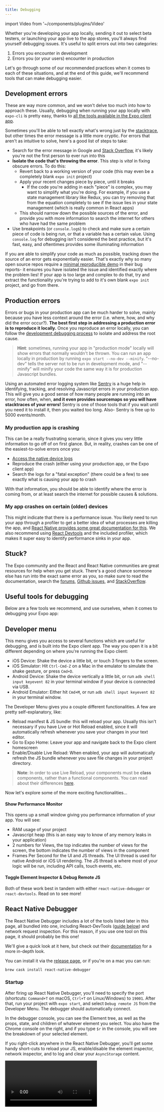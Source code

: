 ```yaml
---
title: Debugging
---
```


import Video from '~/components/plugins/Video'

Whether you're developing your app locally, sending it out to select beta testers, or launching your app live to the app stores, you'll always find yourself debugging issues. It's useful to split errors out into two categories:

1. Errors you encounter in development
2. Errors you (or your users) encounter in production

Let's go through some of our recommended practices when it comes to each of these situations, and at the end of this guide, we'll recommend tools that can make debugging easier.

## Development errors

These are way more common, and we won't delve too much into how to approach these. Usually, debugging when running your app locally with `expo-cli` is pretty easy, thanks to [all the tools available in the Expo client app](#developer-menu).

Sometimes you'll be able to tell exactly what's wrong just by the [stacktrace](../../tutorial/errors/#redbox-errors-and-stack-traces), but other times the error message is a little more cryptic. For errors that aren't as intuitive to solve, here's a good list of steps to take:

- Search for the error message in Google and [Stack Overflow](https://stackoverflow.com/questions), it's likely you're not the first person to ever run into this
- **Isolate the code that's throwing the error**. This step is _vital_ in fixing obscure errors. To do this:
  - Revert back to a working version of your code (this may even be a completely blank `expo init` project)
  - Apply your recent changes piece by piece, until it breaks
    - If the code you're adding in each "piece" is complex, you may want to simplify what you're doing. For example, if you use a state management library like Redux, you can try removing that from the equation completely to see if the issue lies in your state management (which is really common in React apps)
  - This should narrow down the possible sources of the error, and provide you with more information to search the internet for others who have had the same problem
- Use breakpoints (or `console.log`s) to check and make sure a certain piece of code is being run, or that a variable has a certain value. Using `console.log` for debugging isn't considered the best practice, but it's fast, easy, and oftentimes provides some illuminating information

If you are able to simplify your code as much as possible, tracking down the source of an error gets exponentially easier. That's exactly why so many open source repos require a [minimal reproducible demo](https://stackoverflow.com/help/minimal-reproducible-example) in their bug reports- it ensures you have isolated the issue and identified exactly where the problem lies! If your app is too large and complex to do that, try and extract the functionality you're trying to add to it's own blank `expo init` project, and go from there.

## Production errors

Errors or bugs in your production app can be much harder to solve, mainly because you have less context around the error (i.e. where, how, and why did the error occur?). **The best first step in addressing a production error is to reproduce it locally.** Once you reproduce an error locally, you can follow the [development debugging process](#development-errors) to isolate and address the root cause.

> **Hint**: sometimes, running your app in "production mode" locally will show errors that normally wouldn't be thrown. You can run an app locally in production by running `expo start --no-dev --minify`. "--no-dev" tells the server not to be run in development mode, and "--minify" will minify your code the same way it is for production Javascript bundles.

Using an automated error logging system like [Sentry](../../guides/using-sentry/) is a huge help in identifying, tracking, and resolving Javascript errors in your production app. This will give you a good sense of how many people are running into an error, how often, when, **and it even provides sourcemaps so you will have stacktraces of your errors!** Sentry is one of those tools that if you wait until you need it to install it, then you waited too long. Also- Sentry is free up to 5000 events/month.

### My production app is crashing

This can be a really frustrating scenario, since it gives you very little information to go off of on first glance. But, in reality, crashes can be one of the easiest-to-solve errors once you:

- [Access the native device logs](../logging/#optional-manually-access-device-logs)
- Reproduce the crash (either using your production app, or the Expo client app)
- Search the logs for a "fatal exception" (there could be a few) to see exactly what is causing your app to crash

With that information, you should be able to identify where the error is coming from, or at least search the internet for possible causes & solutions.

### My app crashes on certain (older) devices

This might indicate that there is a performance issue. You likely need to run your app through a profiler to get a better idea of what processes are killing the app, and [React Native provides some great documentation for this](https://reactnative.dev/docs/profiling). We also recommend using [React Devtools](https://www.npmjs.com/package/react-devtools) and the included profiler, which makes it super easy to identify performance sinks in your app.

## Stuck?

The Expo community and the React and React Native communities are great resources for help when you get stuck. There's a good chance someone else has run into the exact same error as you, so make sure to read the documentation, search the [forums](https://forums.expo.io/), [Github issues](https://github.com/expo/expo/issues/), and [StackOverflow](https://stackoverflow.com/).

## Useful tools for debugging

Below are a few tools we recommend, and use ourselves, when it comes to debugging your Expo app:

## Developer menu

This menu gives you access to several functions which are useful for debugging, and is built into the Expo client app. The way you open it is a bit different depending on where you're running the Expo client:

- iOS Device: Shake the device a little bit, or touch 3 fingers to the screen.
- iOS Simulator: Hit `Ctrl-Cmd-Z` on a Mac in the emulator to simulate the shake gesture, or press `Cmd+D`.
- Android Device: Shake the device vertically a little bit, or run `adb shell input keyevent 82` in your terminal window if your device is connected via USB.
- Android Emulator: Either hit `Cmd+M`, or run `adb shell input keyevent 82` in your terminal window.

The Developer Menu gives you a couple different functionalities. A few are pretty self-explanatory, like:

- Reload manifest & JS bundle: this will reload your app. Usually this isn't necessary if you have Live or Hot Reload enabled, since it will automatically refresh whenever you save your changes in your text editor.
- Go to Expo Home: Leave your app and navigate back to the Expo client homescreen
- Enable/Disable Live Reload: When enabled, your app will automatically refresh the JS bundle whenever you save file changes in your project directory.

> **Note**: In order to use Live Reload, your components must be **class** components, rather than a functional components. You can read about their differences [here](https://reactjs.org/docs/components-and-props.html#function-and-class-components).

Now let's explore some of the more exciting functionalities...

#### Show Performance Monitor

This opens up a small window giving you performance information of your app. You will see:

- RAM usage of your project
- Javascript heap (this is an easy way to know of any memory leaks in your application)
- 2 numbers for Views, the top indicates the number of views for the screen, the bottom indicates the number of views in the component
- Frames Per Second for the UI and JS threads. The UI thread is used for native Android or iOS UI rendering. The JS thread is where most of your logic will be run, including API calls, touch events, etc.

#### Toggle Element Inspector & Debug Remote JS

Both of these work best in tandem with either `react-native-debugger` or `react-devtools`. Read on to see more!

## React Native Debugger

The React Native Debugger includes a lot of the tools listed later in this page, all bundled into one, including React-DevTools ([guide below](#debugging-with-react-devtools)) and network request inspection. For this reason, if you use one tool on this page, it should probably be this one!

We'll give a quick look at it here, but check out their [documentation](https://github.com/jhen0409/react-native-debugger#documentation) for a more in-depth look.

You can install it via the [release page](https://github.com/jhen0409/react-native-debugger/releases), or if you're on a mac you can run:

```sh
brew cask install react-native-debugger
```

### Startup

After firing up React Native Debugger, you'll need to specify the port (shortcuts: `Command+T` on macOS, `Ctrl+T` on Linux/Windows) to `19001`. After that, run your project with `expo start`, and select `Debug remote JS` from the Developer Menu. The debugger should automatically connect.

In the debugger console, you can see the Element tree, as well as the props, state, and children of whatever element you select. You also have the Chrome console on the right, and if you type `$r` in the console, you will see the breakdown of your selected element.

If you right-click anywhere in the React Native Debugger, you'll get some handy short-cuts to reload your JS, enable/disable the element inspector, network inspector, and to log and clear your `AsyncStorage` content.

<Video file="debugging/react-native-debugger.mp4" />

### Inspecting network traffic

It's easy to use the React Native Debugger to debug your network requests. Simple right-click to `Enable Network Inspect`, which allows you to open the Network tab and inspect requests of `fetch` and `XMLHttpRequest`. There are [some limitations](https://github.com/jhen0409/react-native-debugger/blob/master/docs/network-inspect-of-chrome-devtools.md#limitations), so there are a few other alternatives, all require using a proxy. The following options will all work:

- [Charles Proxy](https://www.charlesproxy.com/documentation/configuration/browser-and-system-configuration/) (\$50 USD, our preferred tool)
- [Proxyman](https://proxyman.io) (Free version available or $49 to $59 USD)
- [mitmproxy](https://medium.com/@rotxed/how-to-debug-http-s-traffic-on-android-7fbe5d2a34#.hnhanhyoz)
- [Fiddler](http://www.telerik.com/fiddler)

## Debugging Redux

[Redux](https://redux.js.org/) is a popular library for managing the state of your app that doesn't belong to any single component, and instead it shared throughout the app. You can use the React Native Debugger (told you this tool does it all), the set up is as follows:

1. Download React Native Debugger from the [releases page](https://github.com/jhen0409/react-native-debugger/releases).
2. Open the app, press `⌘+t`/`ctrl+t` to open new window, then set the port to 19001.
3. Start your app, open the in-app developer menu, and select “Debug JS Remotely.”
4. Configure `__REDUX_DEVTOOLS_EXTENSION__` as [shown here](https://github.com/zalmoxisus/redux-devtools-extension#11-basic-store).

You're now good to go! If you are experiencing any issues or want to learn more about how to use these tools, refer to this [guide](https://medium.com/@tetsuyahasegawa/how-to-integrate-react-native-debugger-to-your-expo-react-native-project-db1d631fad02).

## Debugging with React DevTools

React DevTools is a great way to get a look at each of your components' props and state. First, you'll need to run

```sh
npm install -g react-devtools
# if you are using Expo SDK <= 37: npm install -g react-devtools@^3
```

(if you don't want to install it globally, run `npm install --dev react-devtools` to install it as a project dependency).

After running `expo start` in your project's root directory, use a separate terminal tab to run `react-devtools`. This will open up the React Devtools console (for it to connect, you need to select `Debug remote JS` from the Developer Menu in the Expo client). From this console, you can search for your React components at the top, or open up the Developer Menu and enable the Element Inspector. Once you do that, you can tap on any element on screen and React DevTools will automatically find and display that element in the tree. From there, you can inspect the elements state, props, etc.

<Video file="debugging/react-devtools.mp4" />

React DevTools can also be paired with remote debugging, allowing you to inspect props, state, and instance properties in the Chrome console. If you have any questions on setting that up, give the next section a look!

## Remote debugging with Chrome Developer Tools

You can debug Expo apps using the Chrome debugger tools. Rather than running your app's JavaScript on your phone, it will instead run it inside of a webworker in Chrome. You can then set breakpoints, inspect variables, execute code, etc, as you would when debugging a web app.

- To ensure the best debugging experience, first change your host type in Expo Dev Tools to `LAN` or `localhost`. If you use `Tunnel` with debugging enabled, you are likely to experience so much latency that your app is unusable. While here, also ensure that `Development Mode` is checked.

- If you are using `LAN`, make sure your device is on the same wifi network as your development machine. This may not work on some public networks. `localhost` will not work for iOS unless you are in the simulator, and it only work on Android if your device is connected to your machine via usb.

- Open the app on your device, reveal the developer menu then tap on `Debug JS Remotely`. This should open up a Chrome tab with the URL `http://localhost:19001/debugger-ui`. From there, you can set breakpoints and interact through the JavaScript console. Shake the device and stop Chrome debugging when you're done.

- Line numbers for `console.log` statements don't work by default when using Chrome debugging. To get correct line numbers open up the Chrome Dev Tools settings, go to the "Blackboxing" tab, make sure that "Blackbox content scripts" is checked, and add `expo/build/logs/RemoteConsole.js` as a pattern with "Blackbox" selected.

### Troubleshooting localhost debugging

When you start a project with Expo CLI and when you press `Run on Android device/emulator` in Expo Dev Tools (or `a` in the terminal), Expo CLI will automatically tell your device to forward `localhost:19000` and `19001` to your development machine, as long as your device is plugged in or emulator is running. If you are using `localhost` for debugging and it isn't working, close the app and open it up again using `Open on Android`. Alternatively, you can manually forward the ports using the following command if you have the Android developer tools installed: `adb reverse tcp:19000 tcp:19000` - `adb reverse tcp:19001 tcp:19001`

### Source maps and async functions

Source maps and async functions aren't 100% reliable. React Native doesn't play well with Chrome's source mapping in every case, so if you want to make sure you're breakpointing in the correct place, you should use the `debugger` call directly from your code.

## Debugging production apps with Sentry

In a perfect world, your app would ship without any bugs. However, that's usually not the case. So, it's usually a good idea to implement a crash and bug reporting system into your app. This way, if any user experiences a fatal JS error (or any event that you've configured to notify Sentry) you can see the details in your Sentry dashboard.

Expo provides a wrapper called [sentry-expo](../../guides/using-sentry/) which allows you to get as much information as possible from crashes and other events. Plus, when running in the managed workflow, you can configure sourcemaps so that the stracktraces you see in Sentry will look much more like the code in your editor.
